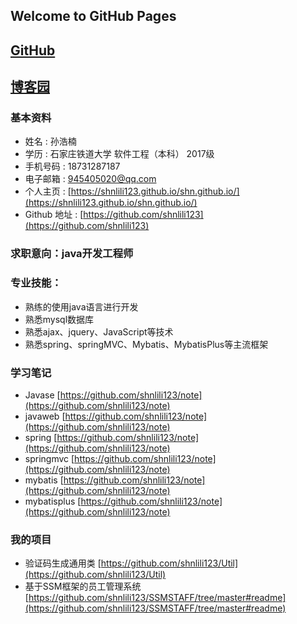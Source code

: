 ## Welcome to GitHub Pages
## [GitHub](https://github.com/shnlili123)
## [博客园](https://www.cnblogs.com/)

### 基本资料

* 姓名 : 孙浩楠
* 学历 : 石家庄铁道大学  软件工程（本科）  2017级  
* 手机号码 : 18731287187  
* 电子邮箱 : 945405020@qq.com
* 个人主页 : [https://shnlili123.github.io/shn.github.io/](https://shnlili123.github.io/shn.github.io/)
* Github 地址 : [https://github.com/shnlili123](https://github.com/shnlili123)

### 求职意向：java开发工程师

### 专业技能：
* 熟练的使用java语言进行开发
* 熟悉mysql数据库
* 熟悉ajax、jquery、JavaScript等技术
* 熟悉spring、springMVC、Mybatis、MybatisPlus等主流框架


### 学习笔记
* Javase [https://github.com/shnlili123/note](https://github.com/shnlili123/note)
* javaweb [https://github.com/shnlili123/note](https://github.com/shnlili123/note)
* spring [https://github.com/shnlili123/note](https://github.com/shnlili123/note)
* springmvc [https://github.com/shnlili123/note](https://github.com/shnlili123/note)
* mybatis [https://github.com/shnlili123/note](https://github.com/shnlili123/note)
* mybatisplus [https://github.com/shnlili123/note](https://github.com/shnlili123/note)

### 我的项目
* 验证码生成通用类 [https://github.com/shnlili123/Util](https://github.com/shnlili123/Util)
* 基于SSM框架的员工管理系统[https://github.com/shnlili123/SSMSTAFF/tree/master#readme](https://github.com/shnlili123/SSMSTAFF/tree/master#readme)


